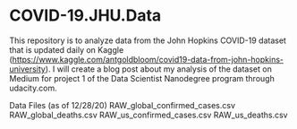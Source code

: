 # COVID-19.JHU.Data

This repository is to analyze data from the John Hopkins COVID-19 dataset that is updated daily on Kaggle (https://www.kaggle.com/antgoldbloom/covid19-data-from-john-hopkins-university). I will create a blog post about my analysis of the dataset on Medium for project 1 of the Data Scientist Nanodegree program through udacity.com.

Data Files (as of 12/28/20)
RAW_global_confirmed_cases.csv
RAW_global_deaths.csv
RAW_us_confirmed_cases.csv
RAW_us_deaths.csv
